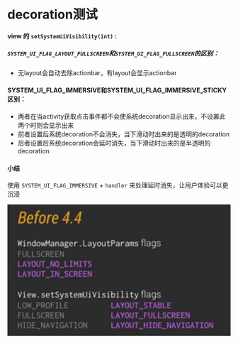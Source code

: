 decoration测试
=====

#### view 的 `setSystemUiVisibility(int)` :
##### `SYSTEM_UI_FLAG_LAYOUT_FULLSCREEN`和`SYSTEM_UI_FLAG_FULLSCREEN`的区别：
 * 无layout会自动去除actionbar，有layout会显示actionbar

#### SYSTEM_UI_FLAG_IMMERSIVE和SYSTEM_UI_FLAG_IMMERSIVE_STICKY区别：

- 两者在当activity获取点击事件都不会使系统decoration显示出来，不设置此两个时则会显示出来
- 前者设置后系统decoration不会消失，当下滑动时出来的是透明的decoration
- 后者设置后系统decoration会延时消失，当下滑动时出来的是半透明的decoration
#### 小结
使用 `SYSTEM_UI_FLAG_IMMERSIVE` + `handler` 来处理延时消失，让用户体验可以更沉浸

![](https://raw.githubusercontent.com/AuxLuffy/DecorationApplication/master/app/src/main/res/drawable/immersivebefore4_4.jpg "4.4之前的全屏显示所需要的flag")